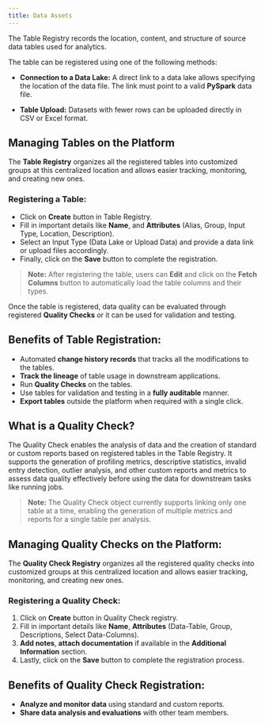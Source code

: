 ```yaml
---
title: Data Assets
---
```


<helper-panel object='DataTable' location='list'>

The Table Registry records the location, content, and structure of source data tables used for analytics.

The table can be registered using one of the following methods:

- **Connection to a Data Lake:** A direct link to a data lake allows specifying the location of the data file. The link must point to a valid **PySpark** data file.

- **Table Upload:** Datasets with fewer rows can be uploaded directly in CSV or Excel format.

## Managing Tables on the Platform

The **Table Registry** organizes all the registered tables into customized groups at this centralized location and allows easier tracking, monitoring, and creating new ones.

### Registering a Table:

- Click on **Create** button in Table Registry.
- Fill in important details like **Name**, and **Attributes** (Alias, Group, Input Type, Location, Description).
- Select an Input Type (Data Lake or Upload Data) and provide a data link or upload files accordingly.
- Finally, click on the **Save** button to complete the registration.

> **Note:** After registering the table, users can **Edit** and click on the **Fetch Columns** button to automatically load the table columns and their types.

Once the table is registered, data quality can be evaluated through registered **Quality Checks** or it can be used for validation and testing.

## Benefits of Table Registration:

- Automated **change history records** that tracks all the modifications to the tables.
- **Track the lineage** of table usage in downstream applications.
- Run **Quality Checks** on the tables.
- Use tables for validation and testing in a **fully auditable** manner.
- **Export tables** outside the platform when required with a single click.

</helper-panel>

<helper-panel object='QualityProfile' location='list'>

## What is a Quality Check?

The Quality Check enables the analysis of data and the creation of standard or custom reports based on registered tables in the Table Registry. It supports the generation of profiling metrics, descriptive statistics, invalid entry detection, outlier analysis, and other custom reports and metrics to assess data quality effectively before using the data for downstream tasks like running jobs.

> **Note:** The Quality Check object currently supports linking only one table at a time, enabling the generation of multiple metrics and reports for a single table per analysis.

## Managing Quality Checks on the Platform:

The **Quality Check Registry** organizes all the registered quality checks into customized groups at this centralized location and allows easier tracking, monitoring, and creating new ones.

### Registering a Quality Check:

1. Click on **Create** button in Quality Check registry.
2. Fill in important details like **Name**, **Attributes** (Data-Table, Group, Descriptions, Select Data-Columns).
3. **Add notes**, **attach documentation** if available in the **Additional Information** section.
4. Lastly, click on the **Save** button to complete the registration process.

## Benefits of Quality Check Registration:

- **Analyze and monitor data** using standard and custom reports.
- **Share data analysis and evaluations** with other team members.

</helper-panel>
